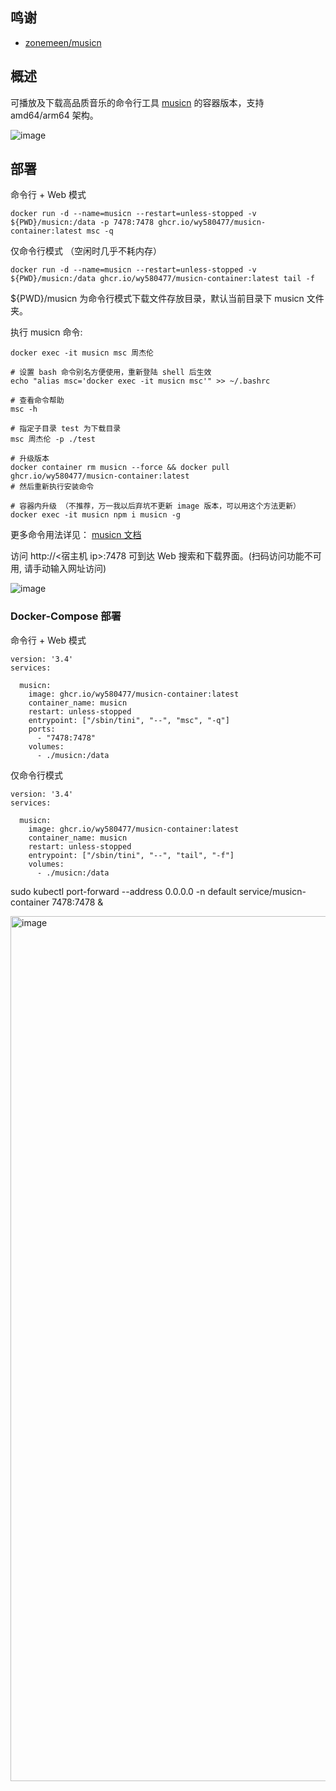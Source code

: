 ## 鸣谢

- [zonemeen/musicn](https://github.com/zonemeen/musicn)

## 概述

可播放及下载高品质音乐的命令行工具 [musicn](https://github.com/zonemeen/musicn) 的容器版本，支持 amd64/arm64 架构。

![image](https://user-images.githubusercontent.com/98247050/230909773-52d95ba7-e42e-4612-86dd-7cb363bc3f2f.png)


## 部署

  命令行 + Web 模式
  ```
  docker run -d --name=musicn --restart=unless-stopped -v ${PWD}/musicn:/data -p 7478:7478 ghcr.io/wy580477/musicn-container:latest msc -q
  ```
  仅命令行模式 （空闲时几乎不耗内存）
  ```
  docker run -d --name=musicn --restart=unless-stopped -v ${PWD}/musicn:/data ghcr.io/wy580477/musicn-container:latest tail -f
  ```
  ${PWD}/musicn 为命令行模式下载文件存放目录，默认当前目录下 musicn 文件夹。
  
  执行 musicn 命令:

  ```
  docker exec -it musicn msc 周杰伦
  
  # 设置 bash 命令别名方便使用，重新登陆 shell 后生效
  echo "alias msc='docker exec -it musicn msc'" >> ~/.bashrc
  
  # 查看命令帮助
  msc -h
  
  # 指定子目录 test 为下载目录
  msc 周杰伦 -p ./test
  
  # 升级版本
  docker container rm musicn --force && docker pull ghcr.io/wy580477/musicn-container:latest
  # 然后重新执行安装命令
  
  # 容器内升级 （不推荐，万一我以后弃坑不更新 image 版本，可以用这个方法更新）
  docker exec -it musicn npm i musicn -g
  ```
  更多命令用法详见： [musicn 文档](https://github.com/zonemeen/musicn#%E6%90%9C%E7%B4%A2%E7%9A%84%E9%A1%B5%E7%A0%81%E6%95%B0%E9%BB%98%E8%AE%A4%E6%98%AF%E7%AC%AC1%E9%A1%B5)
  
  访问 http://<宿主机 ip>:7478 可到达 Web 搜索和下载界面。(扫码访问功能不可用, 请手动输入网址访问)
  
  ![image](https://user-images.githubusercontent.com/98247050/230908384-99c5d283-26f6-4a9b-aa9f-104ccf7e4702.png)
  
### Docker-Compose 部署
  命令行 + Web 模式
```
version: '3.4'
services:

  musicn:
    image: ghcr.io/wy580477/musicn-container:latest
    container_name: musicn
    restart: unless-stopped
    entrypoint: ["/sbin/tini", "--", "msc", "-q"]
    ports:
      - "7478:7478"
    volumes:
      - ./musicn:/data
 ``` 
   
仅命令行模式
```
version: '3.4'
services:

  musicn:
    image: ghcr.io/wy580477/musicn-container:latest
    container_name: musicn
    restart: unless-stopped
    entrypoint: ["/sbin/tini", "--", "tail", "-f"]
    volumes:
      - ./musicn:/data
 ``` 
  
sudo kubectl port-forward --address 0.0.0.0 -n default service/musicn-container 7478:7478 &

<img width="1384" alt="image" src="https://github.com/gmicroul/musicn-container/assets/121873438/ac7461ba-eb96-4867-91fa-a593cb8a2f5b">
